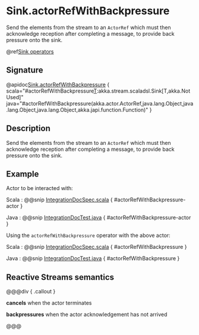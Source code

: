 # Sink.actorRefWithBackpressure

Send the elements from the stream to an `ActorRef` which must then acknowledge reception after completing a message, to provide back pressure onto the sink.

@ref[Sink operators](../index.md#sink-operators)

## Signature

@apidoc[Sink.actorRefWithBackpressure](Sink$) { scala="#actorRefWithBackpressure[T](ref:akka.actor.ActorRef,onInitMessage:Any,ackMessage:Any,onCompleteMessage:Any,onFailureMessage:Throwable=&gt;Any):akka.stream.scaladsl.Sink[T,akka.NotUsed]" java="#actorRefWithBackpressure(akka.actor.ActorRef,java.lang.Object,java.lang.Object,java.lang.Object,akka.japi.function.Function)" }

## Description

Send the elements from the stream to an `ActorRef` which must then acknowledge reception after completing a message,
to provide back pressure onto the sink.

## Example

Actor to be interacted with: 

Scala
:   @@snip [IntegrationDocSpec.scala](/akka-docs/src/test/scala/docs/stream/IntegrationDocSpec.scala) { #actorRefWithBackpressure-actor }

Java
:   @@snip [IntegrationDocTest.java](/akka-docs/src/test/java/jdocs/stream/IntegrationDocTest.java) { #actorRefWithBackpressure-actor }

Using the `actorRefWithBackpressure` operator with the above actor:

Scala
:   @@snip [IntegrationDocSpec.scala](/akka-docs/src/test/scala/docs/stream/IntegrationDocSpec.scala) { #actorRefWithBackpressure }

Java
:   @@snip [IntegrationDocTest.java](/akka-docs/src/test/java/jdocs/stream/IntegrationDocTest.java) { #actorRefWithBackpressure }

## Reactive Streams semantics 

@@@div { .callout }

**cancels** when the actor terminates

**backpressures** when the actor acknowledgement has not arrived

@@@

